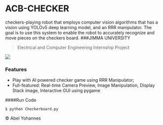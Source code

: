 # ACB-CHECKER
checkers-playing robot that employs computer vision algorithms that has a vision using YOLOv5 deep learning model, and an RRR manipulator. The goal is to use this system to enable the robot to accurately recognize and move pieces on the checkers board.
###JIMMA UNIVERSITY
> Electrical and Computer Engineering Internship Project

![](https://upload.wikimedia.org/wikipedia/en/thumb/f/fe/Current_Logo_of_Jimma_University.png/220px-Current_Logo_of_Jimma_University.png)


### Features

- Play with AI powered checker game using RRR Manipulator;
- Full-featured: Real-time Camera Preview, Image Manipulation, Display Stack image, Interactive GUI using pygame

####Run Code

`$ python Checkerboard.py`

&copy; Abel Yohannes

